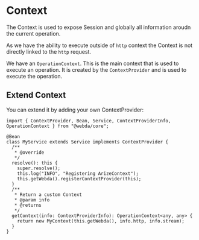 # Context

The Context is used to expose Session and globally all information aroudn the current operation.

As we have the ability to execute outside of `http` context the Context is not directly linked to the `http` request.

We have an `OperationContext`. This is the main context that is used to execute an operation. It is created by the `ContextProvider` and is used to execute the operation.


## Extend Context

You can extend it by adding your own ContextProvider:

```
import { ContextProvider, Bean, Service, ContextProviderInfo, OperationContext } from "@webda/core";

@Bean
class MyService extends Service implements ContextProvider {
  /**
   * @override
   */
  resolve(): this {
    super.resolve();
    this.log("INFO", "Registering ArizeContext");
    this.getWebda().registerContextProvider(this);
  }
  /**
   * Return a custom Context
   * @param info
   * @returns
   */
  getContext(info: ContextProviderInfo): OperationContext<any, any> {
    return new MyContext(this.getWebda(), info.http, info.stream);
  }
}
```